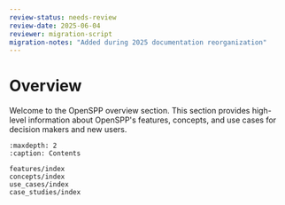 ```yaml
---
review-status: needs-review
review-date: 2025-06-04
reviewer: migration-script
migration-notes: "Added during 2025 documentation reorganization"
---
```


# Overview

Welcome to the OpenSPP overview section. This section provides high-level information about OpenSPP's features, concepts, and use cases for decision makers and new users.

```{toctree}
:maxdepth: 2
:caption: Contents

features/index
concepts/index
use_cases/index
case_studies/index
```
